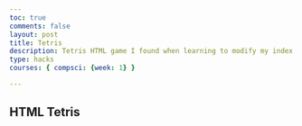 ```yaml
---
toc: true
comments: false
layout: post
title: Tetris
description: Tetris HTML game I found when learning to modify my index.md
type: hacks
courses: { compsci: {week: 1} }

---
```

## HTML Tetris

<body>
<canvas width="320" height="640" id="game"></canvas>
<script>
// https://tetris.fandom.com/wiki/Tetris_Guideline

// get a random integer between the range of [min,max]
// @see https://stackoverflow.com/a/1527820/2124254
function getRandomInt(min, max) {
  min = Math.ceil(min);
  max = Math.floor(max);

  return Math.floor(Math.random() * (max - min + 1)) + min;
}

// generate a new tetromino sequence
// @see https://tetris.fandom.com/wiki/Random_Generator
function generateSequence() {
  const sequence = ['I', 'J', 'L', 'O', 'S', 'T', 'Z'];

  while (sequence.length) {
    const rand = getRandomInt(0, sequence.length - 1);
    const name = sequence.splice(rand, 1)[0];
    tetrominoSequence.push(name);
  }
}

// get the next tetromino in the sequence
function getNextTetromino() {
  if (tetrominoSequence.length === 0) {
    generateSequence();
  }

  const name = tetrominoSequence.pop();
  const matrix = tetrominos[name];

  // I and O start centered, all others start in left-middle
  const col = playfield[0].length / 2 - Math.ceil(matrix[0].length / 2);

  // I starts on row 21 (-1), all others start on row 22 (-2)
  const row = name === 'I' ? -1 : -2;

  return {
    name: name,      // name of the piece (L, O, etc.)
    matrix: matrix,  // the current rotation matrix
    row: row,        // current row (starts offscreen)
    col: col         // current col
  };
}

// rotate an NxN matrix 90deg
// @see https://codereview.stackexchange.com/a/186834
function rotate(matrix) {
  const N = matrix.length - 1;
  const result = matrix.map((row, i) =>
    row.map((val, j) => matrix[N - j][i])
  );

  return result;
}

// check to see if the new matrix/row/col is valid
function isValidMove(matrix, cellRow, cellCol) {
  for (let row = 0; row < matrix.length; row++) {
    for (let col = 0; col < matrix[row].length; col++) {
      if (matrix[row][col] && (
          // outside the game bounds
          cellCol + col < 0 ||
          cellCol + col >= playfield[0].length ||
          cellRow + row >= playfield.length ||
          // collides with another piece
          playfield[cellRow + row][cellCol + col])
        ) {
        return false;
      }
    }
  }

  return true;
}

// place the tetromino on the playfield
function placeTetromino() {
  for (let row = 0; row < tetromino.matrix.length; row++) {
    for (let col = 0; col < tetromino.matrix[row].length; col++) {
      if (tetromino.matrix[row][col]) {

        // game over if piece has any part offscreen
        if (tetromino.row + row < 0) {
          return showGameOver();
        }

        playfield[tetromino.row + row][tetromino.col + col] = tetromino.name;
      }
    }
  }

  // check for line clears starting from the bottom and working our way up
  for (let row = playfield.length - 1; row >= 0; ) {
    if (playfield[row].every(cell => !!cell)) {

      // drop every row above this one
      for (let r = row; r >= 0; r--) {
        for (let c = 0; c < playfield[r].length; c++) {
          playfield[r][c] = playfield[r-1][c];
        }
      }
    }
    else {
      row--;
    }
  }

  tetromino = getNextTetromino();
}

// show the game over screen
function showGameOver() {
  cancelAnimationFrame(rAF);
  gameOver = true;

  context.fillStyle = 'black';
  context.globalAlpha = 0.75;
  context.fillRect(0, canvas.height / 2 - 30, canvas.width, 60);

  context.globalAlpha = 1;
  context.fillStyle = 'white';
  context.font = '36px monospace';
  context.textAlign = 'center';
  context.textBaseline = 'middle';
  context.fillText('GAME OVER!', canvas.width / 2, canvas.height / 2);
}

const canvas = document.getElementById('game');
const context = canvas.getContext('2d');
const grid = 32;
const tetrominoSequence = [];

// keep track of what is in every cell of the game using a 2d array
// tetris playfield is 10x20, with a few rows offscreen
const playfield = [];

// populate the empty state
for (let row = -2; row < 20; row++) {
  playfield[row] = [];

  for (let col = 0; col < 10; col++) {
    playfield[row][col] = 0;
  }
}

// how to draw each tetromino
// @see https://tetris.fandom.com/wiki/SRS
const tetrominos = {
  'I': [
    [0,0,0,0],
    [1,1,1,1],
    [0,0,0,0],
    [0,0,0,0]
  ],
  'J': [
    [1,0,0],
    [1,1,1],
    [0,0,0],
  ],
  'L': [
    [0,0,1],
    [1,1,1],
    [0,0,0],
  ],
  'O': [
    [1,1],
    [1,1],
  ],
  'S': [
    [0,1,1],
    [1,1,0],
    [0,0,0],
  ],
  'Z': [
    [1,1,0],
    [0,1,1],
    [0,0,0],
  ],
  'T': [
    [0,1,0],
    [1,1,1],
    [0,0,0],
  ]
};

// color of each tetromino
const colors = {
  'I': 'cyan',
  'O': 'yellow',
  'T': 'purple',
  'S': 'green',
  'Z': 'red',
  'J': 'blue',
  'L': 'orange'
};

let count = 0;
let tetromino = getNextTetromino();
let rAF = null;  // keep track of the animation frame so we can cancel it
let gameOver = false;

// game loop
function loop() {
  rAF = requestAnimationFrame(loop);
  context.clearRect(0,0,canvas.width,canvas.height);

  // draw the playfield
  for (let row = 0; row < 20; row++) {
    for (let col = 0; col < 10; col++) {
      if (playfield[row][col]) {
        const name = playfield[row][col];
        context.fillStyle = colors[name];

        // drawing 1 px smaller than the grid creates a grid effect
        context.fillRect(col * grid, row * grid, grid-1, grid-1);
      }
    }
  }

  // draw the active tetromino
  if (tetromino) {

    // tetromino falls every 35 frames
    if (++count > 35) {
      tetromino.row++;
      count = 0;

      // place piece if it runs into anything
      if (!isValidMove(tetromino.matrix, tetromino.row, tetromino.col)) {
        tetromino.row--;
        placeTetromino();
      }
    }

    context.fillStyle = colors[tetromino.name];

    for (let row = 0; row < tetromino.matrix.length; row++) {
      for (let col = 0; col < tetromino.matrix[row].length; col++) {
        if (tetromino.matrix[row][col]) {

          // drawing 1 px smaller than the grid creates a grid effect
          context.fillRect((tetromino.col + col) * grid, (tetromino.row + row) * grid, grid-1, grid-1);
        }
      }
    }
  }
}

// listen to keyboard events to move the active tetromino
document.addEventListener('keydown', function(e) {
  if (gameOver) return;

  // left and right arrow keys (move)
  if (e.which === 37 || e.which === 39) {
    const col = e.which === 37
      ? tetromino.col - 1
      : tetromino.col + 1;

    if (isValidMove(tetromino.matrix, tetromino.row, col)) {
      tetromino.col = col;
    }
  }

  // up arrow key (rotate)
  if (e.which === 38) {
    const matrix = rotate(tetromino.matrix);
    if (isValidMove(matrix, tetromino.row, tetromino.col)) {
      tetromino.matrix = matrix;
    }
  }

  // down arrow key (drop)
  if(e.which === 40) {
    const row = tetromino.row + 1;

    if (!isValidMove(tetromino.matrix, row, tetromino.col)) {
      tetromino.row = row - 1;

      placeTetromino();
      return;
    }

    tetromino.row = row;
  }
});

// start the game
rAF = requestAnimationFrame(loop);
</script>
</body>